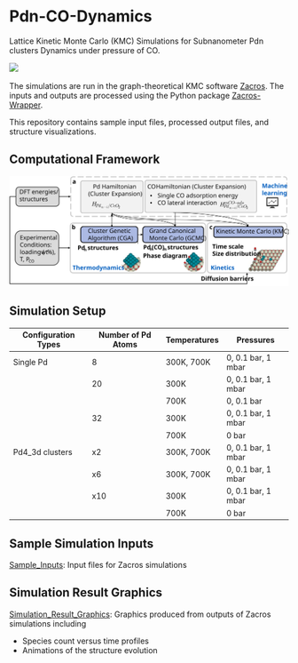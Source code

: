 # Pdn-CO-Dynamics

Lattice Kinetic Monte Carlo (KMC) Simulations for Subnanometer Pdn clusters Dynamics under pressure of CO.

<img src="https://github.com/jkalsch/PdnCO-Dynamics/blob/main/Simulation_Result_Graphics/Lattice_gifs/S20_300_0bar.gif" width="600">

The simulations are run in the graph-theoretical KMC software [Zacros](https://zacros.org/). 
The inputs and outputs are processed using the Python package [Zacros-Wrapper](https://github.com/VlachosGroup/Zacros-Wrapper/tree/master).

This repository contains sample input files, processed output files, and structure visualizations.

## Computational Framework 
![framework](docs/framework.svg)

## Simulation Setup
| Configuration Types | Number of Pd Atoms | Temperatures  | Pressures           |
| ------------------- | ------------------- | ------------- | ---------------     |
| Single Pd           | 8                   | 300K, 700K    | 0, 0.1 bar, 1 mbar  |
|                     | 20                  | 300K          | 0, 0.1 bar, 1 mbar  |
|                     |                     | 700K          | 0, 0.1 bar          |
|                     | 32                  | 300K          | 0, 0.1 bar, 1 mbar  |
|                     |                     | 700K          | 0 bar               |
| Pd4_3d clusters     | x2                  | 300K, 700K    | 0, 0.1 bar, 1 mbar  |
|                     | x6                  | 300K, 700K    | 0, 0.1 bar, 1 mbar  |
|                     | x10                 | 300K          | 0, 0.1 bar, 1 mbar  |
|                     |                     | 700K          | 0 bar               |

## Sample Simulation Inputs

[Sample_Inputs](/Sample_Inputs): Input files for Zacros simulations

## Simulation Result Graphics

[Simulation_Result_Graphics](/Simulation_Result_Graphics): Graphics produced from outputs of Zacros simulations including

- Species count versus time profiles 
- Animations of the structure evolution 
